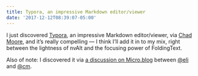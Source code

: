 ```yaml
---
title: Typora, an impressive Markdown editor/viewer
date: '2017-12-12T08:39:07-05:00'
---
```

I just discovered [Typora](https://typora.io/), an impressive Markdown editor/viewer, via [Chad Moore](http://chadmoore.net/2017/12/10/side-hustle.html), and it’s really compelling — I think I’ll add it in to my mix, right between the lightness of nvAlt and the focusing power of FoldingText.

Also of note: I discovered it via [a discussion on Micro.blog](https://micro.blog/eli/219868) between [@eli](https://micro.blog/eli) and [@cm](https://micro.blog/cm).
